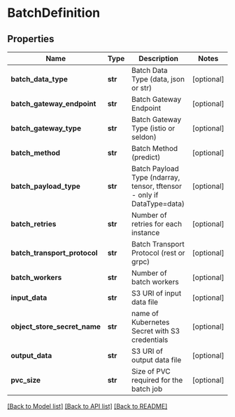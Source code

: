 # BatchDefinition

## Properties
Name | Type | Description | Notes
------------ | ------------- | ------------- | -------------
**batch_data_type** | **str** | Batch Data Type (data, json or str) | [optional] 
**batch_gateway_endpoint** | **str** | Batch Gateway Endpoint | [optional] 
**batch_gateway_type** | **str** | Batch Gateway Type (istio or seldon) | [optional] 
**batch_method** | **str** | Batch Method (predict) | [optional] 
**batch_payload_type** | **str** | Batch Payload Type (ndarray, tensor, tftensor - only if DataType&#x3D;data) | [optional] 
**batch_retries** | **str** | Number of retries for each instance | [optional] 
**batch_transport_protocol** | **str** | Batch Transport Protocol (rest or grpc) | [optional] 
**batch_workers** | **str** | Number of batch workers | [optional] 
**input_data** | **str** | S3 URI of input data file | [optional] 
**object_store_secret_name** | **str** | name of Kubernetes Secret with S3 credentials | [optional] 
**output_data** | **str** | S3 URI of output data file | [optional] 
**pvc_size** | **str** | Size of PVC required for the batch job | [optional] 

[[Back to Model list]](../README.md#documentation-for-models) [[Back to API list]](../README.md#documentation-for-api-endpoints) [[Back to README]](../README.md)


